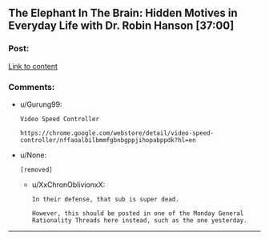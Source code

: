 ## The Elephant In The Brain: Hidden Motives in Everyday Life with Dr. Robin Hanson [37:00]

### Post:

[Link to content](https://www.youtube.com/watch?v=aumhEQtNyF4)

### Comments:

- u/Gurung99:
  ```
  Video Speed Controller

  https://chrome.google.com/webstore/detail/video-speed-controller/nffaoalbilbmmfgbnbgppjihopabppdk?hl=en
  ```

- u/None:
  ```
  [removed]
  ```

  - u/XxChronOblivionxX:
    ```
    In their defense, that sub is super dead.

    However, this should be posted in one of the Monday General Rationality Threads here instead, such as the one yesterday.
    ```

---

